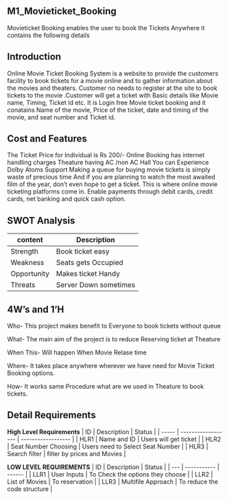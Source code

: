 ## M1_Movieticket_Booking
Movieticket Booking enables the user to book the Tickets Anywhere
it contains the following details
## Introduction 
Online Movie Ticket Booking System is a website to provide the customers facility to book tickets for a movie online and to gather information about the movies and theaters. Customer no needs to register at the site to book tickets to the movie .Customer will get a ticket with Basic details like  Movie name, Timing, Ticket Id etc.
It is Login free Movie ticket booking and it conatains Name of the movie, Price of the ticket, date and timing of the movie, and seat number and Ticket id.
## Cost and Features
The Ticket Price for Individual is Rs 200/-
Online Booking has internet handling charges
Theature having AC /non AC Hall 
You can Experience Dolby Atoms Support
Making a queue for buying movie tickets is simply waste of precious time
And if you are planning to watch the most awaited film of the year, don’t even hope to get a ticket. This is where online movie ticketing platforms come in.
Enable payments through debit cards, credit cards, net banking and quick cash option.
## SWOT Analysis
| content | Description |
| --------- | --------------- |
| Strength  | Book ticket easy|
| Weakness  | Seats gets Occupied |
| Opportunity  | Makes ticket Handy  |
| Threats | Server Down sometimes |

## 4W’s and 1’H
Who-
 This project makes benefit to Everyone to book tickets without queue
 
What-
 The main aim of the project is  to reduce Reserving ticket at Theature
 
When
This- Will happen When Movie Relase time

Where-
It takes place anywhere wherever we have need for Movie Ticket Booking options.

How-
It works same Procedure what are we used in Theature to book tickets.

## Detail Requirements
__High Level Requirements__
|   ID  |     Description    |       Status       |
| ----- | ------------------ | ------------------ |
| HLR1  | Name and ID  | Users will get ticket |
| HLR2  | Seat Number Choosing | Users need to Select Seat Number |
| HLR3  | Search filter      | filter by prices and Movies |

__LOW LEVEL REQUIREMENTS__
| ID  | Description | Status |
| --- | ----------- | ------ |
| LLR1 | User Inputs | To Check the options they choose |
| LLR2 | List of Movies | To  reservation |
| LLR3 | Multifile Approach | To reduce the code structure |
